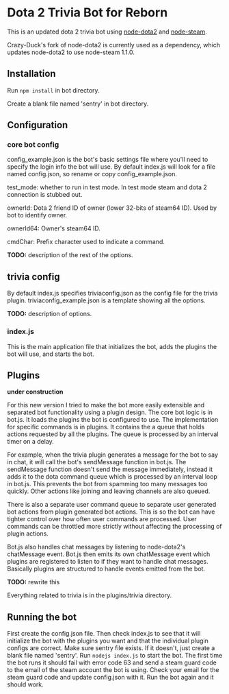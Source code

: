 # Dota 2 Trivia Bot for Reborn

This is an updated dota 2 trivia bot using [node-dota2](https://github.com/RJacksonm1/node-dota2) and [node-steam](https://github.com/seishun/node-steam).

Crazy-Duck's fork of node-dota2 is currently used as a dependency, which updates node-dota2 to use node-steam 1.1.0.

## Installation

Run `npm install` in bot directory.

Create a blank file named 'sentry' in bot directory.

## Configuration

### core bot config

config_example.json is the bot's basic settings file where you'll need to specify the login info the bot will use. By default index.js will look for a file named config.json, so rename or copy config_example.json.

test_mode: whether to run in test mode. In test mode steam and dota 2 connection is stubbed out.

ownerId: Dota 2 friend ID of owner (lower 32-bits of steam64 ID). Used by bot to identify owner.

ownerId64: Owner's steam64 ID.

cmdChar: Prefix character used to indicate a command.

**TODO:** description of the rest of the options.

## trivia config

By default index.js specifies triviaconfig.json as the config file for the trivia plugin. triviaconfig_example.json is a template showing all the options.

**TODO:** description of options.

### index.js

This is the main application file that initializes the bot, adds the plugins the bot will use, and starts the bot.

## Plugins

**under construction**

For this new version I tried to make the bot more easily extensible and separated bot functionality using a plugin design.
The core bot logic is in bot.js.
It loads the plugins the bot is configured to use. The implementation for specific commands is in plugins.
It contains the a queue that holds actions requested by all the plugins.
The queue is processed by an interval timer on a delay.

For example, when the trivia plugin generates a message for the bot to say in chat, it will call the bot's sendMessage function in bot.js.
The sendMessage function doesn't send the message immediately, instead it adds it to the dota command queue which is processed by an interval loop in bot.js.
This prevents the bot from spamming too many messages too quickly.
Other actions like joining and leaving channels are also queued.

There is also a separate user command queue to separate user generated bot actions from plugin generated bot actions.
This is so the bot can have tighter control over how often user commands are processed.
User commands can be throttled more strictly without affecting the processing of plugin actions.

Bot.js also handles chat messages by listening to node-dota2's chatMessage event. 
Bot.js then emits its own chatMessage event which plugins are registered to listen to if they want to handle chat messages.
Basically plugins are structured to handle events emitted from the bot.

**TODO:** rewrite this

Everything related to trivia is in the plugins/trivia directory.

## Running the bot

First create the config.json file.
Then check index.js to see that it will initialize the bot with the plugins you want and that the individual plugin configs are correct.
Make sure sentry file exists. If it doesn't, just create a blank file named 'sentry'.
Run `nodejs index.js` to start the bot.
The first time the bot runs it should fail with error code 63 and send a steam guard code to the email of the steam account the bot is using.
Check your email for the steam guard code and update config.json with it.
Run the bot again and it should work.
